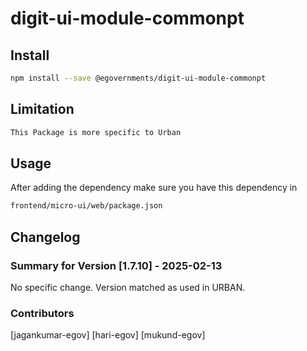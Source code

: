 # digit-ui-module-commonpt

## Install

```bash
npm install --save @egovernments/digit-ui-module-commonpt
```

## Limitation

```bash
This Package is more specific to Urban
```

## Usage

After adding the dependency make sure you have this dependency in

```bash
frontend/micro-ui/web/package.json
```

## Changelog

### Summary for Version [1.7.10] - 2025-02-13

No specific change. Version matched as used in URBAN.

### Contributors

[jagankumar-egov] [hari-egov] [mukund-egov]

